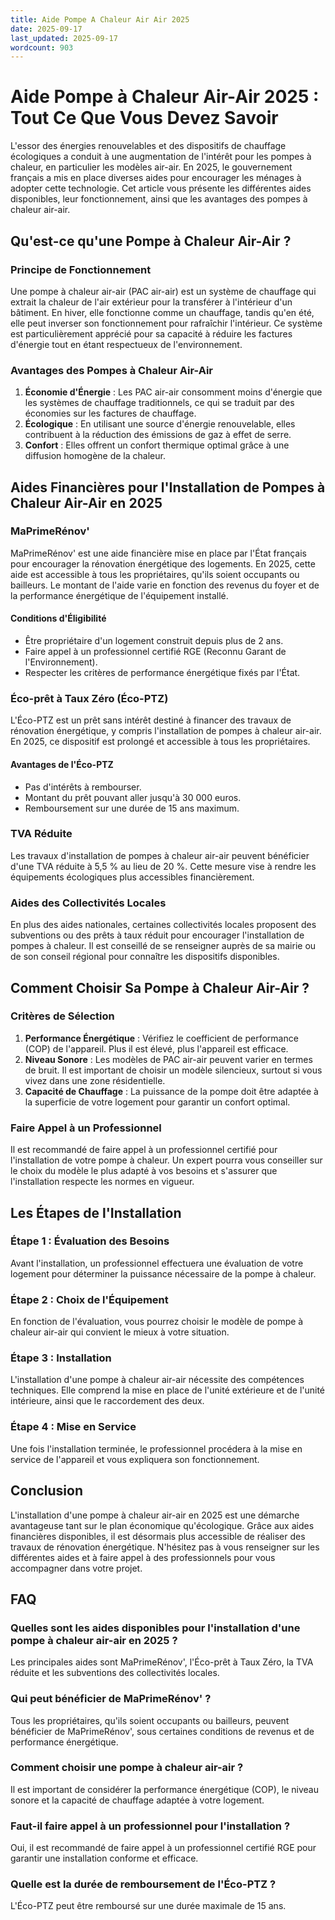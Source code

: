 ```yaml
---
title: Aide Pompe A Chaleur Air Air 2025
date: 2025-09-17
last_updated: 2025-09-17
wordcount: 903
---
```


# Aide Pompe à Chaleur Air-Air 2025 : Tout Ce Que Vous Devez Savoir

L'essor des énergies renouvelables et des dispositifs de chauffage écologiques a conduit à une augmentation de l'intérêt pour les pompes à chaleur, en particulier les modèles air-air. En 2025, le gouvernement français a mis en place diverses aides pour encourager les ménages à adopter cette technologie. Cet article vous présente les différentes aides disponibles, leur fonctionnement, ainsi que les avantages des pompes à chaleur air-air.

## Qu'est-ce qu'une Pompe à Chaleur Air-Air ?

### Principe de Fonctionnement

Une pompe à chaleur air-air (PAC air-air) est un système de chauffage qui extrait la chaleur de l'air extérieur pour la transférer à l'intérieur d'un bâtiment. En hiver, elle fonctionne comme un chauffage, tandis qu'en été, elle peut inverser son fonctionnement pour rafraîchir l'intérieur. Ce système est particulièrement apprécié pour sa capacité à réduire les factures d'énergie tout en étant respectueux de l'environnement.

### Avantages des Pompes à Chaleur Air-Air

1. **Économie d'Énergie** : Les PAC air-air consomment moins d'énergie que les systèmes de chauffage traditionnels, ce qui se traduit par des économies sur les factures de chauffage.
2. **Écologique** : En utilisant une source d'énergie renouvelable, elles contribuent à la réduction des émissions de gaz à effet de serre.
3. **Confort** : Elles offrent un confort thermique optimal grâce à une diffusion homogène de la chaleur.

## Aides Financières pour l'Installation de Pompes à Chaleur Air-Air en 2025

### MaPrimeRénov'

MaPrimeRénov' est une aide financière mise en place par l'État français pour encourager la rénovation énergétique des logements. En 2025, cette aide est accessible à tous les propriétaires, qu'ils soient occupants ou bailleurs. Le montant de l'aide varie en fonction des revenus du foyer et de la performance énergétique de l'équipement installé.

#### Conditions d'Éligibilité

- Être propriétaire d'un logement construit depuis plus de 2 ans.
- Faire appel à un professionnel certifié RGE (Reconnu Garant de l'Environnement).
- Respecter les critères de performance énergétique fixés par l'État.

### Éco-prêt à Taux Zéro (Éco-PTZ)

L'Éco-PTZ est un prêt sans intérêt destiné à financer des travaux de rénovation énergétique, y compris l'installation de pompes à chaleur air-air. En 2025, ce dispositif est prolongé et accessible à tous les propriétaires.

#### Avantages de l'Éco-PTZ

- Pas d'intérêts à rembourser.
- Montant du prêt pouvant aller jusqu'à 30 000 euros.
- Remboursement sur une durée de 15 ans maximum.

### TVA Réduite

Les travaux d'installation de pompes à chaleur air-air peuvent bénéficier d'une TVA réduite à 5,5 % au lieu de 20 %. Cette mesure vise à rendre les équipements écologiques plus accessibles financièrement.

### Aides des Collectivités Locales

En plus des aides nationales, certaines collectivités locales proposent des subventions ou des prêts à taux réduit pour encourager l'installation de pompes à chaleur. Il est conseillé de se renseigner auprès de sa mairie ou de son conseil régional pour connaître les dispositifs disponibles.

## Comment Choisir Sa Pompe à Chaleur Air-Air ?

### Critères de Sélection

1. **Performance Énergétique** : Vérifiez le coefficient de performance (COP) de l'appareil. Plus il est élevé, plus l'appareil est efficace.
2. **Niveau Sonore** : Les modèles de PAC air-air peuvent varier en termes de bruit. Il est important de choisir un modèle silencieux, surtout si vous vivez dans une zone résidentielle.
3. **Capacité de Chauffage** : La puissance de la pompe doit être adaptée à la superficie de votre logement pour garantir un confort optimal.

### Faire Appel à un Professionnel

Il est recommandé de faire appel à un professionnel certifié pour l'installation de votre pompe à chaleur. Un expert pourra vous conseiller sur le choix du modèle le plus adapté à vos besoins et s'assurer que l'installation respecte les normes en vigueur.

## Les Étapes de l'Installation

### Étape 1 : Évaluation des Besoins

Avant l'installation, un professionnel effectuera une évaluation de votre logement pour déterminer la puissance nécessaire de la pompe à chaleur.

### Étape 2 : Choix de l'Équipement

En fonction de l'évaluation, vous pourrez choisir le modèle de pompe à chaleur air-air qui convient le mieux à votre situation.

### Étape 3 : Installation

L'installation d'une pompe à chaleur air-air nécessite des compétences techniques. Elle comprend la mise en place de l'unité extérieure et de l'unité intérieure, ainsi que le raccordement des deux.

### Étape 4 : Mise en Service

Une fois l'installation terminée, le professionnel procédera à la mise en service de l'appareil et vous expliquera son fonctionnement.

## Conclusion

L'installation d'une pompe à chaleur air-air en 2025 est une démarche avantageuse tant sur le plan économique qu'écologique. Grâce aux aides financières disponibles, il est désormais plus accessible de réaliser des travaux de rénovation énergétique. N'hésitez pas à vous renseigner sur les différentes aides et à faire appel à des professionnels pour vous accompagner dans votre projet.

## FAQ

### Quelles sont les aides disponibles pour l'installation d'une pompe à chaleur air-air en 2025 ?

Les principales aides sont MaPrimeRénov', l'Éco-prêt à Taux Zéro, la TVA réduite et les subventions des collectivités locales.

### Qui peut bénéficier de MaPrimeRénov' ?

Tous les propriétaires, qu'ils soient occupants ou bailleurs, peuvent bénéficier de MaPrimeRénov', sous certaines conditions de revenus et de performance énergétique.

### Comment choisir une pompe à chaleur air-air ?

Il est important de considérer la performance énergétique (COP), le niveau sonore et la capacité de chauffage adaptée à votre logement.

### Faut-il faire appel à un professionnel pour l'installation ?

Oui, il est recommandé de faire appel à un professionnel certifié RGE pour garantir une installation conforme et efficace.

### Quelle est la durée de remboursement de l'Éco-PTZ ?

L'Éco-PTZ peut être remboursé sur une durée maximale de 15 ans.